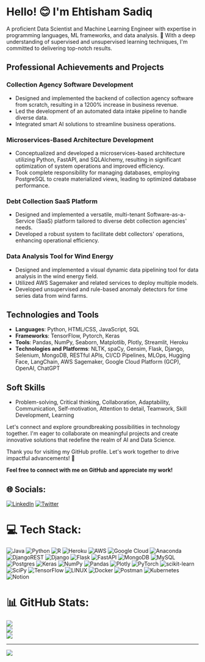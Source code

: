 # Hello! 😊 I'm Ehtisham Sadiq

A proficient Data Scientist and Machine Learning Engineer with expertise in programming languages, ML frameworks, and data analysis. 🚀 With a deep understanding of supervised and unsupervised learning techniques, I'm committed to delivering top-notch results.

## Professional Achievements and Projects

### Collection Agency Software Development
- Designed and implemented the backend of collection agency software from scratch, resulting in a 1200% increase in business revenue.
- Led the development of an automated data intake pipeline to handle diverse data.
- Integrated smart AI solutions to streamline business operations.

### Microservices-Based Architecture Development
- Conceptualized and developed a microservices-based architecture utilizing Python, FastAPI, and SQLAlchemy, resulting in significant optimization of system operations and improved efficiency.
- Took complete responsibility for managing databases, employing PostgreSQL to create materialized views, leading to optimized database performance.

### Debt Collection SaaS Platform
- Designed and implemented a versatile, multi-tenant Software-as-a-Service (SaaS) platform tailored to diverse debt collection agencies' needs.
- Developed a robust system to facilitate debt collectors' operations, enhancing operational efficiency.

### Data Analysis Tool for Wind Energy
- Designed and implemented a visual dynamic data pipelining tool for data analysis in the wind energy field.
- Utilized AWS Sagemaker and related services to deploy multiple models.
- Developed unsupervised and rule-based anomaly detectors for time series data from wind farms.

## Technologies and Tools
- **Languages**: Python, HTML/CSS, JavaScript, SQL
- **Frameworks**: TensorFlow, Pytorch, Keras
- **Tools**: Pandas, NumPy, Seaborn, Matplotlib, Plotly, Streamlit, Heroku
- **Technologies and Platforms**: NLTK, spaCy, Gensim, Flask, Django, Selenium, MongoDB, RESTful APIs, CI/CD Pipelines, MLOps, Hugging Face, LangChain, AWS Sagemaker, Google Cloud Platform (GCP), OpenAI, ChatGPT

## Soft Skills
- Problem-solving, Critical thinking, Collaboration, Adaptability, Communication, Self-motivation, Attention to detail, Teamwork, Skill Development, Learning

Let's connect and explore groundbreaking possibilities in technology together. I'm eager to collaborate on meaningful projects and create innovative solutions that redefine the realm of AI and Data Science.

Thank you for visiting my GitHub profile. Let's work together to drive impactful advancements! 🤝

**Feel free to connect with me on GitHub and appreciate my work!**



## 🌐 Socials:
[![LinkedIn](https://img.shields.io/badge/LinkedIn-%230077B5.svg?logo=linkedin&logoColor=white)](https://linkedin.com/in/https://www.linkedin.com/in/ehtisham-sadiq/) [![Twitter](https://img.shields.io/badge/Twitter-%231DA1F2.svg?logo=Twitter&logoColor=white)](https://twitter.com/https://twitter.com/EhtishamSadiq10) 

# 💻 Tech Stack:
![Java](https://img.shields.io/badge/java-%23ED8B00.svg?style=flat-square&logo=java&logoColor=white) ![Python](https://img.shields.io/badge/python-3670A0?style=flat-square&logo=python&logoColor=ffdd54) ![R](https://img.shields.io/badge/r-%23276DC3.svg?style=flat-square&logo=r&logoColor=white) ![Heroku](https://img.shields.io/badge/heroku-%23430098.svg?style=flat-square&logo=heroku&logoColor=white) ![AWS](https://img.shields.io/badge/AWS-%23FF9900.svg?style=flat-square&logo=amazon-aws&logoColor=white) ![Google Cloud](https://img.shields.io/badge/Google%20Cloud-%234285F4.svg?style=flat-square&logo=google-cloud&logoColor=white) ![Anaconda](https://img.shields.io/badge/Anaconda-%2344A833.svg?style=flat-square&logo=anaconda&logoColor=white) ![DjangoREST](https://img.shields.io/badge/DJANGO-REST-ff1709?style=flat-square&logo=django&logoColor=white&color=ff1709&labelColor=gray) ![Django](https://img.shields.io/badge/django-%23092E20.svg?style=flat-square&logo=django&logoColor=white) ![Flask](https://img.shields.io/badge/flask-%23000.svg?style=flat-square&logo=flask&logoColor=white) ![FastAPI](https://img.shields.io/badge/FastAPI-005571?style=flat-square&logo=fastapi) ![MongoDB](https://img.shields.io/badge/MongoDB-%234ea94b.svg?style=flat-square&logo=mongodb&logoColor=white) ![MySQL](https://img.shields.io/badge/mysql-%2300f.svg?style=flat-square&logo=mysql&logoColor=white) ![Postgres](https://img.shields.io/badge/postgres-%23316192.svg?style=flat-square&logo=postgresql&logoColor=white) ![Keras](https://img.shields.io/badge/Keras-%23D00000.svg?style=flat-square&logo=Keras&logoColor=white) ![NumPy](https://img.shields.io/badge/numpy-%23013243.svg?style=flat-square&logo=numpy&logoColor=white) ![Pandas](https://img.shields.io/badge/pandas-%23150458.svg?style=flat-square&logo=pandas&logoColor=white) ![Plotly](https://img.shields.io/badge/Plotly-%233F4F75.svg?style=flat-square&logo=plotly&logoColor=white) ![PyTorch](https://img.shields.io/badge/PyTorch-%23EE4C2C.svg?style=flat-square&logo=PyTorch&logoColor=white) ![scikit-learn](https://img.shields.io/badge/scikit--learn-%23F7931E.svg?style=flat-square&logo=scikit-learn&logoColor=white) ![SciPy](https://img.shields.io/badge/SciPy-%230C55A5.svg?style=flat-square&logo=scipy&logoColor=%white) ![TensorFlow](https://img.shields.io/badge/TensorFlow-%23FF6F00.svg?style=flat-square&logo=TensorFlow&logoColor=white) ![LINUX](https://img.shields.io/badge/Linux-FCC624?style=flat-square&logo=linux&logoColor=black) ![Docker](https://img.shields.io/badge/docker-%230db7ed.svg?style=flat-square&logo=docker&logoColor=white) ![Postman](https://img.shields.io/badge/Postman-FF6C37?style=flat-square&logo=postman&logoColor=white) ![Kubernetes](https://img.shields.io/badge/kubernetes-%23326ce5.svg?style=flat-square&logo=kubernetes&logoColor=white) ![Notion](https://img.shields.io/badge/Notion-%23000000.svg?style=flat-square&logo=notion&logoColor=white)

# 📊 GitHub Stats:
![](https://github-readme-stats.vercel.app/api?username=ehtisham-sadiq&theme=vue-dark&hide_border=false&include_all_commits=true&count_private=true)<br/>
![](https://github-readme-streak-stats.herokuapp.com/?user=ehtisham-sadiq&theme=vue-dark&hide_border=false)<br/>
![](https://github-readme-stats.vercel.app/api/top-langs/?username=ehtisham-sadiq&theme=vue-dark&hide_border=false&include_all_commits=true&count_private=true&layout=compact)


---
<!-- [![](https://visitcount.itsvg.in/api?id=ehtisham-sadiq&icon=0&color=0)](https://visitcount.itsvg.in) -->
[![](https://visitcount.itsvg.in/api?id=ehtisham-sadiq&label=Profile%20Views&color=1&icon=0&pretty=false)](https://visitcount.itsvg.in)

<!-- Proudly created with GPRM ( https://gprm.itsvg.in ) -->
